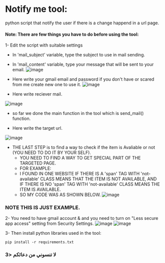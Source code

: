 # Notify me tool:
python script that notify the user if there is a change happend in a url page.

#### Note: There are few things you have to do before using the tool:

1- Edit the script with suitable settings

- In 'mail_subject' variable, type the subject to use in mail sending.
- In 'mail_content' variable, type your message that will be sent to your email. 
![image](https://user-images.githubusercontent.com/42019491/145918897-4441b5d6-360d-474e-9566-364eb86be114.png)

- Here write your gmail email and password if you don't have or scared from me create new one to use it.
![image](https://user-images.githubusercontent.com/42019491/145918490-bddc0420-bbe4-4e63-862f-eef2880799a6.png)

- Here write reciever mail.

![image](https://user-images.githubusercontent.com/42019491/145919006-452cf26a-54f1-4ccc-89f5-cca1d6e607aa.png)

- so far we done the main function in the tool which is send_mail() function.


- Here write the target url.

![image](https://user-images.githubusercontent.com/42019491/145919118-f781b72f-c95d-4f75-a6fb-7eb053de641b.png)

- THE LAST STEP is to find a way to check if the item is Avaliable or not (YOU NEED TO DO IT BY YOUR SELF).
  - YOU NEED TO FIND A WAY TO GET SPECIAL PART OF THE TARGETED PAGE.
  - FOR EXAMPLE:
  - I FOUND IN ONE WEBSITE IF THERE IS A 'span' TAG WITH 'not-available' CLASS MEANS THAT THE ITEM IS NOT AVAILABLE, AND IF THERE IS NO 'span' TAG WITH 'not-available' CLASS MEANS THE ITEM IS AVAILABLE.
  - SO MY CODE WAS AS SHOWN BELOW.
![image](https://user-images.githubusercontent.com/42019491/145919230-c2545fab-89ec-4ff9-979d-693263242d3c.png)

 ### NOTE THIS IS JUST EXAMPLE.

2- You need to have gmail account & and you need to turn on "Less secure app access" setting from Security Settings.
![image](https://user-images.githubusercontent.com/42019491/120665621-9f322680-c494-11eb-9148-70f9eb84125c.png)
![image](https://user-images.githubusercontent.com/42019491/120665757-bcff8b80-c494-11eb-8e02-ce4dd3c8eac5.png)

3- Then install python libraries used in the tool:

```pip install -r requirements.txt```

### لا تنسوني من دعائكم <3
